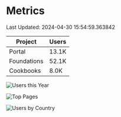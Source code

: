 # Metrics 

Last Updated: 2024-04-30 15:54:59.363842

| Project | Users |
| ----- | ----- |
| Portal | 13.1K |
| Foundations | 52.1K |
| Cookbooks | 8.0K |

![Users this Year](metrics/thisyear.png)

![Top Pages](metrics/toppages.png)

![Users by Country](metrics/bycountry.png)

